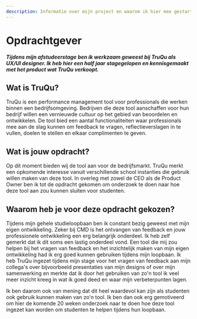 ```yaml
---
description: Informatie over mijn project en waarom ik hier mee gestart ben.
---
```


# Opdrachtgever

_**Tijdens mijn afstudeerstage ben ik werkzaam geweest bij TruQu als UX/UI designer. Ik heb hier een half jaar stagegelopen en kennisgemaakt met het product wat TruQu verkoopt.**_

## Wat is TruQu?

TruQu is een performance management tool voor professionals die werken binnen een bedrijfsomgeving. Bedrijven die deze tool aanschaffen voor hun bedrijf willen een vernieuwde cultuur op het gebied van beoordelen en ontwikkelen. De tool bied een aantal functionaliteiten waar professionals mee aan de slag kunnen om feedback te vragen, reflectieverslagen in te vullen, doelen te stellen en elkaar complimenten te geven. 

## Wat is jouw opdracht?

Op dit moment bieden wij de tool aan voor de bedrijfsmarkt. TruQu merkt een opkomende interesse vanuit verschillende school instanties die gebruik willen maken van deze tool. In overleg met zowel de CEO als de Product Owner ben ik tot de opdracht gekomen om onderzoek te doen naar hoe deze tool aan zou kunnen sluiten voor studenten.

## Waarom heb je voor deze opdracht gekozen?

Tijdens mijn gehele studieloopbaan ben ik constant bezig geweest met mijn eigen ontwikkeling. Zeker bij CMD is het ontvangen van feedback en jouw professionele ontwikkeling een erg belangrijk onderdeel. Ik heb zelf gemerkt dat ik dit soms een lastig onderdeel vond. Een tool die mij zou helpen bij het vragen van feedback en het inzichtelijk maken van mijn eigen ontwikkeling had ik erg goed kunnen gebruiken tijdens mijn loopbaan. Ik heb TruQu ingezet tijdens mijn stage voor het vragen van feedback aan mijn collega's over bijvoorbeeld presentaties van mijn designs of over mijn samenwerking en merkte dat ik door het gebruiken van zo'n tool ik veel meer inzicht kreeg in wat ik goed deed en waar mijn verbeterpunten lagen.

Ik ben daarom ook van mening dat dit heel waardevol kan zijn als studenten ook gebruik kunnen maken van zo'n tool. Ik ben dan ook erg gemotiveerd om hier de komende 20 weken onderzoek naar te doen hoe deze tool ingezet kan worden om studenten te helpen tijdens hun loopbaan.

